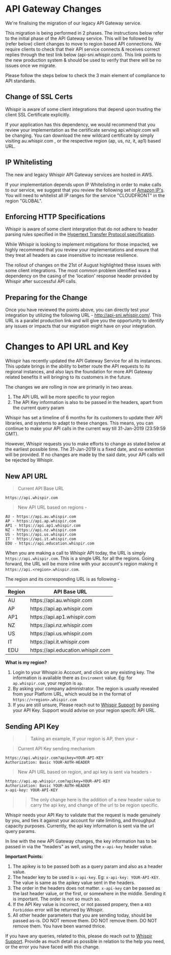 # API Gateway Changes
We're finalising the migration of our legacy API Gateway service.

This migration is being performed in 2 phases. The instructions below refer to the initial phase of the API Gateway service. This will be followed by (refer below) client changes to move to region based API connections. We require clients to check that their API service connects & receives correct replies through the test link below (api-sni.whispir.com). 
This link points to the new production system & should be used to verify that there will be no issues once we migrate.

Please follow the steps below to check the 3 main element of compliance to API standards.


## Change of SSL Certs
Whispir is aware of some client integrations that depend upon trusting the client SSL Certificate explicitly. 

If your application has this dependency, we would recommend that you review your implementation as the certificate serving api.whispir.com will be changing. You can download the new wildcard certificate by simply visiting au.whispir.com , or the respective region (ap, us, nz, it, ap1) based URL.


## IP Whitelisting
The new and legacy Whispir API Gateway services are hosted in AWS.

If your implementation depends upon IP Whitelisting in order to make calls to our service, we suggest that you review the following set of <a href="https://ip-ranges.amazonaws.com/ip-ranges.json">Amazon IP's</a>. You will need to whitelist all IP ranges for the service "CLOUDFRONT" in the region "GLOBAL".

## Enforcing HTTP Specifications
Whispir is aware of some client intergration that do not adhere to header parsing rules specified in the <a href="https://www.w3.org/Protocols/rfc2616/rfc2616-sec4.html">Hypertext Transfer Protocol specification</a>.

While Whispir is looking to implement mitigations for those impacted, we highly recommend that you review your implementations and ensure that they treat all headers as case insensitive to increase resilience.

The rollout of changes on the 21st of August highlighted these issues with some client integrations. The most common problem identified was a dependency on the casing of the 'location' response header provided by Whispir after successful API calls.

## Preparing for the Change
Once you have reviewed the points above, you can directly test your integration by utilizing the following URL - <a href="https://api-sni.whispir.com/">http://api-sni.whispir.com/</a>. This URL is a parallel production link and will give you the opportunity to identify any issues or impacts that our migration might have on your integration. 



# Changes to API URL and Key

Whispir has recently updated the API Gateway Service for all its instances. This update brings in the ability to better route the API requests to its regional instances, and also lays the foundation for more API Gateway related benefits it will bringing to its customers in the future.

The changes we are rolling in now are primarily in two areas.

1. The API URL will be more specific to your region
2. The API Key information is also to be passed in the headers, apart from the current query param

<aside class="notice">
Whispir has set a timeline of 6 months for its customers to update their API libraries, and systems to adapt to these changes. This means, you can continue to make your API calls in the current way till 31-Jan-2019 (23:59:59 GMT). 
</aside>

However, Whispir requests you to make efforts to change as stated below at the earliest possible time. The 31-Jan-2019 is a fixed date, and no extention will be provided. If no changes are made by the said date, your API calls will be rejected by Whispir.


## New API URL


> Current API Base URL

```
https://api.whispir.com
```

> New API URL based on regions -

```
AU - https://api.au.whispir.com
AP - https://api.ap.whispir.com
AP1 - https://api.ap1.whispir.com
NZ - https://api.nz.whispir.com
US - https://api.us.whispir.com
IT - https://api.it.whispir.com
EDU - https://api.education.whispir.com
```


When you are making a call to Whispir API today, the URL is simply ```https://api.whispir.com```. This is a single URL for all the regions. Going forward, the URL will be more inline with your account's region making it ```https://api.<region>.whispir.com```.

The region and its corresponding URL is as following -

<table>
	<thead>
	<tr><th>Region</th><th>API Base URL</th></tr>
	</thead>
	<tbody>
		<tr><td>AU</td><td>https://api.au.whispir.com</td><tr>
		<tr><td>AP</td><td>https://api.ap.whispir.com</td><tr>
		<tr><td>AP1</td><td>https://api.ap1.whispir.com</td><tr>
		<tr><td>NZ</td><td>https://api.nz.whispir.com</td><tr>
		<tr><td>US</td><td>https://api.us.whispir.com</td><tr>
		<tr><td>IT</td><td>https://api.it.whispir.com</td><tr>
		<tr><td>EDU</td><td>https://api.education.whispir.com</td><tr>
	</tbody>
</table>

**What is my region?**

1. Login to your Whispir.io Account, and click on any existing key. The information is available there as `Enviroment` value. Eg: for `ap.whispir.com`, your region is `ap`. 
2. By asking your company administrator. The region is usually revealed from your Platform URL, which would be in the format of ```https://<region>.whispir.com```
3. If you are still unsure, Please reach out to <a href="mailto:support@whispir.com?subject=What%20is%20my%20region?">Whispir Support</a> by passing your API Key. Support would advise on your region specifc API URL.


## Sending API Key

> > Taking an example, If your region is AP, then your -

> Current API Key sending mechanism

```
https://api.whispir.com?apikey=YOUR-API-KEY
Authorization: Basic YOUR-AUTH-HEADER
```

> New API URL based on region, and api key is sent via headers -

```
https://api.ap.whispir.com?apikey=YOUR-API-KEY
Authorization: Basic YOUR-AUTH-HEADER
x-api-key: YOUR-API-KEY
```
> > The only change here is the addition of a new header value to carry the api key, and change of the url to be region specific.

Whispir needs your API Key to validate that the request is made genuinely by you, and ties it against your account for rate limiting, and throughput capacity purposes. Currently, the api key information is sent via the url query params.

In line with the new API Gateway changes, the key information has to be passed in via the "headers" as well, using the `x-api-key` header value.

**Important Points:**

1. The apikey is to be passed both as a query param and also as a header value.
2. The header key to be used is `x-api-key`. Eg: `x-api-key: YOUR-API-KEY`. The value is same as the apikey value sent in the headers.
3. The order in the headers does not matter. `x-api-key` can be passed as the last header value, or the first, or somewhere in the middle. Sending it is important. The order is not so much so.
4. If the API Key value is incorrect, or not passed propery, then a `403 Forbidden` error will be returned by Whispir.
5. All other header parameters that you are sending today, should be passed as-is. DO NOT remove them. DO NOT remove them. DO NOT remove them. You have been warned thrice.


If you have any queries, related to this, please do reach out to <a href="mailto:support@whispir.com?subject=API%20Gateway%20Changes">Whispir Support</a>. Provide as much detail as possible in relation to the help you need, or the error you have faced with this change.